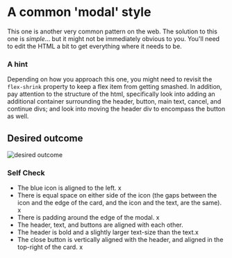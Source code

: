 # A common 'modal' style
This one is another very common pattern on the web. The solution to this one is _simple_... but it might not be immediately obvious to you. You'll need to edit the HTML a bit to get everything where it needs to be.

### A hint
Depending on how you approach this one, you might need to revisit the `flex-shrink` property to keep a flex item from getting smashed. In addition, pay attention to the structure of the html, specifically look into adding an additional container surrounding the header, button, main text, cancel, and continue divs; and look into moving the header div to encompass the button as well.

## Desired outcome

![desired outcome](./desired-outcome.png)

### Self Check

- The blue icon is aligned to the left. x
- There is equal space on either side of the icon (the gaps between the icon and the edge of the card, and the icon and the text, are the same). x
- There is padding around the edge of the modal. x
- The header, text, and buttons are aligned with each other.
- The header is bold and a slightly larger text-size than the text.x
- The close button is vertically aligned with the header, and aligned in the top-right of the card. x
